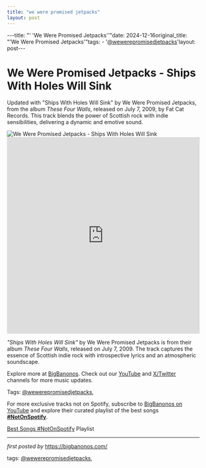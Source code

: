 ```yaml
---
title: "we were promised jetpacks"
layout: post
---
```

---title: "' 'We Were Promised Jetpacks''"date: 2024-12-16original_title: "'We Were Promised Jetpacks'"tags:  - '[@wewerepromisedjetpacks](/tags/wewerepromisedjetpacks/)'layout: post---<!-- Title of the Post --><h1 >We Were Promised Jetpacks - Ships With Holes Will Sink</h1> <!-- Introductory Text --><p >Updated with "Ships With Holes Will Sink" by We Were Promised Jetpacks, from the album *These Four Walls*, released on July 7, 2009, by Fat Cat Records. This track blends the power of Scottish rock with indie sensibilities, delivering a dynamic and emotive sound.</p> <!-- Featured Image --><div > <img src="https://f4.bcbits.com/img/0024298391_10.jpg" alt="We Were Promised Jetpacks - Ships With Holes Will Sink" /></div> <!-- YouTube Video Embed --><div > <iframe width="100%" height="514" src="https://www.youtube.com/embed/NOC9L-qDPqE" title="We Were Promised Jetpacks - Ships With Holes Will Sink" frameborder="0" allow="accelerometer; autoplay; clipboard-write; encrypted-media; gyroscope; picture-in-picture; web-share" referrerpolicy="strict-origin-when-cross-origin" allowfullscreen></iframe></div> <!-- Song Information --><div > <p><em>"Ships With Holes Will Sink"</em> by We Were Promised Jetpacks is from their album *These Four Walls*, released on July 7, 2009. The track captures the essence of Scottish indie rock with introspective lyrics and an atmospheric soundscape.</p></div> <!-- Footer Links --><div > <p>Explore more at <a href="https://bigbanonos.com/" target="_blank">BigBanonos</a>. Check out our <a href="https://www.youtube.com/[@BigBanonos](/tags/BigBanonos/)" target="_blank">YouTube</a> and <a href="https://x.com/bigbanonos" target="_blank">X/Twitter</a> channels for more music updates.</p></div> <!-- Tags --><p >Tags: [@wewerepromisedjetpacks](/tags/wewerepromisedjetpacks/),</p><!--Subscribe and Playlist Links--><div>    <p>For more exclusive tracks not on Spotify, subscribe to <a href="https://www.youtube.com/[@BigBanonos](/tags/BigBanonos/)" target="_blank">BigBanonos on YouTube</a> and explore their curated playlist of the best songs <strong>[#NotOnSpotify](/tags/NotOnSpotify/)</strong>.</p>    <p><a href="https://www.youtube.com/playlist?list=PLtuNtuTatqI0kFahUCbtbfenC_ET5O_tr" target="_blank">Best Songs [#NotOnSpotify](/tags/NotOnSpotify/) Playlist<br /></a></p></div><hr /><p><em>first posted by</em> <a href="https://bigbanonos.com/" rel="noopener" target="_new">https://bigbanonos.com/</a></p><p>tags: [@wewerepromisedjetpacks](/tags/wewerepromisedjetpacks/),</p>